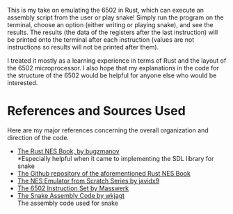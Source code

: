 This is my take on emulating the 6502 in Rust, which can execute an assembly script from the user or play snake! Simply run the program on the terminal, choose an option (either writing or playing snake), and see the results. The results (the data of the registers after the last instruction) will be printed onto the terminal after each instruction (values are not instructions so results will not be printed after them). 

I treated it mostly as a learning experience in terms of Rust and the layout of the 6502 microprocessor. I also hope that my explanations in the code for the structure of the 6502 would be helpful for anyone else who would be interested.

# References and Sources Used 
Here are my major references concerning the overall organization and direction of the code. 
- [The Rust NES Book, by bugzmanov](https://bugzmanov.github.io/nes_ebook/chapter_1.html)
  <br>*Especially helpful when it came to implementing the SDL library for snake
- [The Github repository of the aforementioned Rust NES Book](https://github.com/bugzmanov/nes_ebook)
- [The NES Emulator from Scratch Series by javidx9](https://www.youtube.com/@javidx9)
- [The 6502 Instruction Set by Masswerk](https://www.masswerk.at/6502/6502_instruction_set.html)
- [The Snake Assembly Code by wkjagt](https://gist.github.com/wkjagt/9043907)
  <br> The assembly code used for snake
